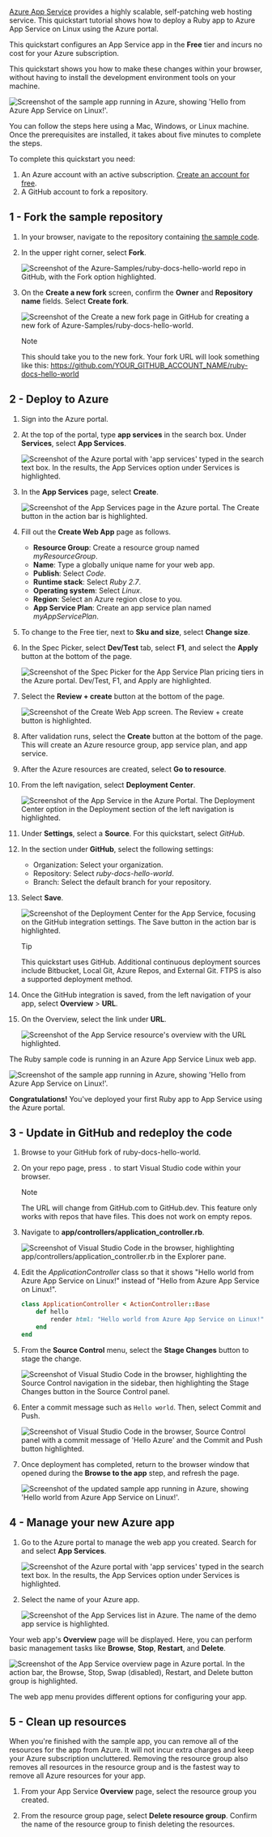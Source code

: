 [Azure App Service](../../overview.md) provides a highly scalable, self-patching web hosting service. This quickstart tutorial shows how to deploy a Ruby app to Azure App Service on Linux using the Azure portal.

This quickstart configures an App Service app in the **Free** tier and incurs no cost for your Azure subscription.

This quickstart shows you how to make these changes within your browser, without having to install the development environment tools on your machine.

![Screenshot of the sample app running in Azure, showing 'Hello from Azure App Service on Linux!'.](../../media/quickstart-ruby/ruby-hello-world-in-browser.png)

You can follow the steps here using a Mac, Windows, or Linux machine. Once the prerequisites are installed, it takes about five minutes to complete the steps.

To complete this quickstart you need:

1. An Azure account with an active subscription. [Create an account for free](https://azure.microsoft.com/free/?utm_source=campaign&utm_campaign=vscode-tutorial-app-service-extension&mktingSource=vscode-tutorial-app-service-extension).
2. A GitHub account to fork a repository.

## 1 - Fork the sample repository

1. In your browser, navigate to the repository containing [the sample code](https://github.com/Azure-Samples/ruby-docs-hello-world).

2. In the upper right corner, select **Fork**.

    ![Screenshot of the Azure-Samples/ruby-docs-hello-world repo in GitHub, with the Fork option highlighted.](../../media/quickstart-ruby/fork-ruby-docs-hello-world-repo.png)

3. On the **Create a new fork** screen, confirm the **Owner** and **Repository name** fields. Select **Create fork**.

    ![Screenshot of the Create a new fork page in GitHub for creating a new fork of Azure-Samples/ruby-docs-hello-world.](../../media/quickstart-ruby/fork-details-ruby-docs-hello-world-repo.png)

    >[!NOTE]
    > This should take you to the new fork. Your fork URL will look something like this: https://github.com/YOUR_GITHUB_ACCOUNT_NAME/ruby-docs-hello-world

## 2 - Deploy to Azure

1. Sign into the Azure portal.

2. At the top of the portal, type **app services** in the search box. Under **Services**, select **App Services**.

    ![Screenshot of the Azure portal with 'app services' typed in the search text box. In the results, the App Services option under Services is highlighted.](../../media/quickstart-ruby/azure-portal-search-for-app-services.png)

3. In the **App Services** page, select **Create**.

    ![Screenshot of the App Services page in the Azure portal. The Create button in the action bar is highlighted.](../../media/quickstart-ruby/azure-portal-create-app-service.png)

4. Fill out the **Create Web App** page as follows.
   - **Resource Group**: Create a resource group named *myResourceGroup*.
   - **Name**: Type a globally unique name for your web app. 
   - **Publish**: Select *Code*.
   - **Runtime stack**: Select *Ruby 2.7*. 
   - **Operating system**: Select *Linux*.
   - **Region**: Select an Azure region close to you.
   - **App Service Plan**: Create an app service plan named *myAppServicePlan*.

5.  To change to the Free tier, next to **Sku and size**, select **Change size**. 
   
6.  In the Spec Picker, select **Dev/Test** tab, select **F1**, and select the **Apply** button at the bottom of the page.

    ![Screenshot of the Spec Picker for the App Service Plan pricing tiers in the Azure portal. Dev/Test, F1, and Apply are highlighted.](../../media/quickstart-ruby/azure-portal-create-app-service-select-free-tier.png)   

7. Select the **Review + create** button at the bottom of the page.

    ![Screenshot of the Create Web App screen. The Review + create button is highlighted.](../../media/quickstart-ruby/azure-portal-create-app-service-review-create.png)   

8. After validation runs, select the **Create** button at the bottom of the page. This will create an Azure resource group, app service plan, and app service.

9. After the Azure resources are created, select **Go to resource**.

10. From the left navigation, select **Deployment Center**.

    ![Screenshot of the App Service in the Azure Portal. The Deployment Center option in the Deployment section of the left navigation is highlighted.](../../media/quickstart-ruby/azure-portal-configure-app-service-deployment-center.png)  

11. Under **Settings**, select a **Source**. For this quickstart, select *GitHub*.

12. In the section under **GitHub**, select the following settings:
    - Organization: Select your organization.
    - Repository: Select *ruby-docs-hello-world*.
    - Branch: Select the default branch for your repository.

13. Select **Save**.

    ![Screenshot of the Deployment Center for the App Service, focusing on the GitHub integration settings. The Save button in the action bar is highlighted.](../../media/quickstart-ruby/azure-portal-configure-app-service-github-integration.png)  

    > [!TIP]
    > This quickstart uses GitHub. Additional continuous deployment sources include Bitbucket, Local Git, Azure Repos, and External Git. FTPS is also a supported deployment method.

14. Once the GitHub integration is saved, from the left navigation of your app, select **Overview** > **URL**. 

15. On the Overview, select the link under **URL**.

    ![Screenshot of the App Service resource's overview with the URL highlighted.](../../media/quickstart-ruby/azure-portal-app-service-url.png)  

The Ruby sample code is running in an Azure App Service Linux web app.

![Screenshot of the sample app running in Azure, showing 'Hello from Azure App Service on Linux!'.](../../media/quickstart-ruby/ruby-hello-world-in-browser.png)

**Congratulations!** You've deployed your first Ruby app to App Service using the Azure portal.

## 3 - Update in GitHub and redeploy the code

1. Browse to your GitHub fork of ruby-docs-hello-world.

2. On your repo page, press `.` to start Visual Studio code within your browser.

    > [!NOTE]
    > The URL will change from GitHub.com to GitHub.dev. This feature only works with repos that have files. This does not work on empty repos.

3. Navigate to **app/controllers/application_controller.rb**.

    ![Screenshot of Visual Studio Code in the browser, highlighting app/controllers/application_controller.rb in the Explorer pane.](../../media/quickstart-ruby/vscode-in-browser-navigate-to-application-controller.png)

4. Edit the *ApplicationController* class so that it shows "Hello world from Azure App Service on Linux!" instead of "Hello from Azure App Service on Linux!".

    ```ruby
    class ApplicationController < ActionController::Base
        def hello
            render html: "Hello world from Azure App Service on Linux!"
        end
    end
    ```

5. From the **Source Control** menu, select the **Stage Changes** button to stage the change.

    ![Screenshot of Visual Studio Code in the browser, highlighting the Source Control navigation in the sidebar, then highlighting the Stage Changes button in the Source Control panel.](../../media/quickstart-ruby/vscode-in-browser-stage-changes.png)

6. Enter a commit message such as `Hello world`. Then, select Commit and Push.

    ![Screenshot of Visual Studio Code in the browser, Source Control panel with a commit message of 'Hello Azure' and the Commit and Push button highlighted.](../../media/quickstart-ruby/vscode-in-browser-commit-push.png)

7. Once deployment has completed, return to the browser window that opened during the **Browse to the app** step, and refresh the page.

    ![Screenshot of the updated sample app running in Azure, showing 'Hello world from Azure App Service on Linux!'.](../../media/quickstart-ruby/ruby-hello-world-updated-in-browser.png)

## 4 - Manage your new Azure app

1. Go to the Azure portal to manage the web app you created. Search for and select **App Services**.

    ![Screenshot of the Azure portal with 'app services' typed in the search text box. In the results, the App Services option under Services is highlighted.](../../media/quickstart-ruby/azure-portal-search-for-app-services.png)    

2. Select the name of your Azure app.

    ![Screenshot of the App Services list in Azure. The name of the demo app service is highlighted.](../../media/quickstart-ruby/app-service-list.png)

Your web app's **Overview** page will be displayed. Here, you can perform basic management tasks like **Browse**, **Stop**, **Restart**, and **Delete**.

![Screenshot of the App Service overview page in Azure portal. In the action bar, the Browse, Stop, Swap (disabled), Restart, and Delete button group is highlighted.](../../media/quickstart-ruby/app-service-details.png)

The web app menu provides different options for configuring your app.

## 5 - Clean up resources

When you're finished with the sample app, you can remove all of the resources for the app from Azure. It will not incur extra charges and keep your Azure subscription uncluttered. Removing the resource group also removes all resources in the resource group and is the fastest way to remove all Azure resources for your app.

1. From your App Service **Overview** page, select the resource group you created.

2. From the resource group page, select **Delete resource group**. Confirm the name of the resource group to finish deleting the resources.
